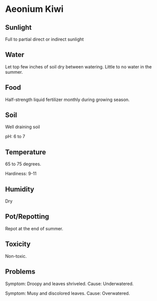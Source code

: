 # Aeonium Kiwi
## Sunlight
Full to partial direct or indirect sunlight

## Water
Let top few inches of soil dry between watering. Little to no water in the summer.

## Food
Half-strength liquid fertilizer monthly during growing season.

## Soil
Well draining soil

pH: 6 to 7

## Temperature
65 to 75 degrees.

Hardiness: 9-11

## Humidity
Dry

## Pot/Repotting
Repot at the end of summer.

## Toxicity
Non-toxic.

## Problems
Symptom: Droopy and leaves shriveled. Cause: Underwatered.

Symptom: Musy and discolored leaves. Cause: Overwatered.

